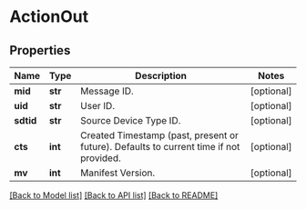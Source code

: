 # ActionOut

## Properties
Name | Type | Description | Notes
------------ | ------------- | ------------- | -------------
**mid** | **str** | Message ID. | [optional] 
**uid** | **str** | User ID. | [optional] 
**sdtid** | **str** | Source Device Type ID. | [optional] 
**cts** | **int** | Created Timestamp (past, present or future). Defaults to current time if not provided. | [optional] 
**mv** | **int** | Manifest Version. | [optional] 

[[Back to Model list]](../README.md#documentation-for-models) [[Back to API list]](../README.md#documentation-for-api-endpoints) [[Back to README]](../README.md)


